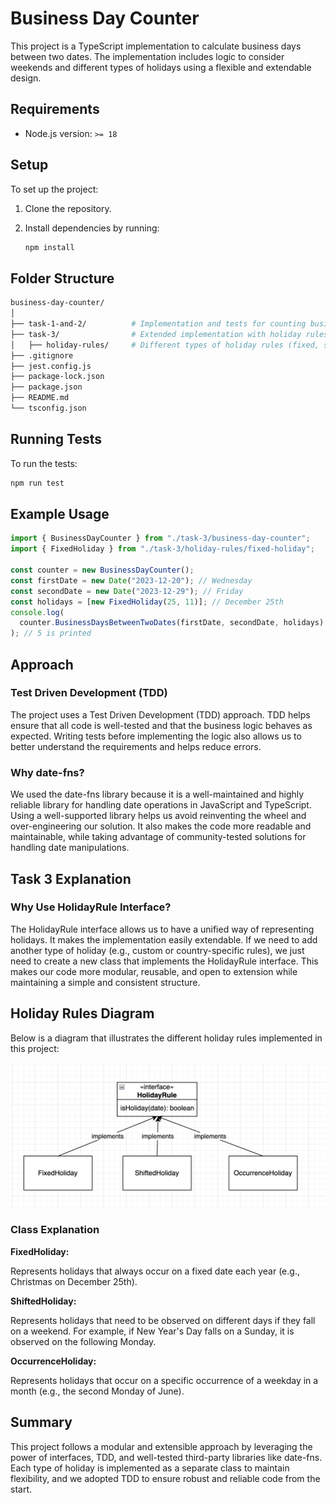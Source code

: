# Business Day Counter

This project is a TypeScript implementation to calculate business days between two dates. The implementation includes logic to consider weekends and different types of holidays using a flexible and extendable design.

## Requirements

- Node.js version: `>= 18`

## Setup

To set up the project:

1. Clone the repository.
2. Install dependencies by running:

   ```bash
   npm install
   ```

## Folder Structure

```bash
business-day-counter/
│
├── task-1-and-2/          # Implementation and tests for counting business days without holiday rules
├── task-3/                # Extended implementation with holiday rules
│   ├── holiday-rules/     # Different types of holiday rules (fixed, shifted, occurrence)
├── .gitignore
├── jest.config.js
├── package-lock.json
├── package.json
├── README.md
└── tsconfig.json
```

## Running Tests

To run the tests:

```bash
npm run test
```

## Example Usage

```typescript
import { BusinessDayCounter } from "./task-3/business-day-counter";
import { FixedHoliday } from "./task-3/holiday-rules/fixed-holiday";

const counter = new BusinessDayCounter();
const firstDate = new Date("2023-12-20"); // Wednesday
const secondDate = new Date("2023-12-29"); // Friday
const holidays = [new FixedHoliday(25, 11)]; // December 25th
console.log(
  counter.BusinessDaysBetweenTwoDates(firstDate, secondDate, holidays)
); // 5 is printed
```

## Approach

### Test Driven Development (TDD)

The project uses a Test Driven Development (TDD) approach. TDD helps ensure that all code is well-tested and that the business logic behaves as expected. Writing tests before implementing the logic also allows us to better understand the requirements and helps reduce errors.

### Why date-fns?

We used the date-fns library because it is a well-maintained and highly reliable library for handling date operations in JavaScript and TypeScript. Using a well-supported library helps us avoid reinventing the wheel and over-engineering our solution. It also makes the code more readable and maintainable, while taking advantage of community-tested solutions for handling date manipulations.

## Task 3 Explanation

### Why Use HolidayRule Interface?

The HolidayRule interface allows us to have a unified way of representing holidays. It makes the implementation easily extendable. If we need to add another type of holiday (e.g., custom or country-specific rules), we just need to create a new class that implements the HolidayRule interface. This makes our code more modular, reusable, and open to extension while maintaining a simple and consistent structure.

## Holiday Rules Diagram

Below is a diagram that illustrates the different holiday rules implemented in this project:

![Holiday Rules](docs/holiday-rules.png)

### Class Explanation

**FixedHoliday:**

Represents holidays that always occur on a fixed date each year (e.g., Christmas on December 25th).

**ShiftedHoliday:**

Represents holidays that need to be observed on different days if they fall on a weekend. For example, if New Year's Day falls on a Sunday, it is observed on the following Monday.

**OccurrenceHoliday:**

Represents holidays that occur on a specific occurrence of a weekday in a month (e.g., the second Monday of June).

## Summary

This project follows a modular and extensible approach by leveraging the power of interfaces, TDD, and well-tested third-party libraries like date-fns. Each type of holiday is implemented as a separate class to maintain flexibility, and we adopted TDD to ensure robust and reliable code from the start.
